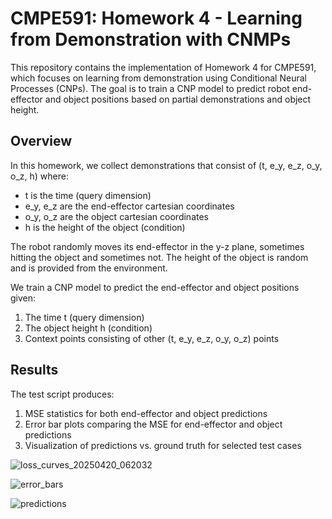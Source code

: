 # CMPE591: Homework 4 - Learning from Demonstration with CNMPs

This repository contains the implementation of Homework 4 for CMPE591, which focuses on learning from demonstration using Conditional Neural Processes (CNPs). The goal is to train a CNP model to predict robot end-effector and object positions based on partial demonstrations and object height.

## Overview

In this homework, we collect demonstrations that consist of (t, e_y, e_z, o_y, o_z, h) where:
- t is the time (query dimension)
- e_y, e_z are the end-effector cartesian coordinates
- o_y, o_z are the object cartesian coordinates
- h is the height of the object (condition)

The robot randomly moves its end-effector in the y-z plane, sometimes hitting the object and sometimes not. The height of the object is random and is provided from the environment.

We train a CNP model to predict the end-effector and object positions given:
1. The time t (query dimension)
2. The object height h (condition)
3. Context points consisting of other (t, e_y, e_z, o_y, o_z) points

## Results

The test script produces:
1. MSE statistics for both end-effector and object predictions
2. Error bar plots comparing the MSE for end-effector and object predictions
3. Visualization of predictions vs. ground truth for selected test cases

![loss_curves_20250420_062032](https://github.com/user-attachments/assets/360aad0d-50bc-4fbb-bd6b-93e8737bf574)


![error_bars](https://github.com/user-attachments/assets/b786bf0e-bbbc-4772-bbf4-dd2f44128228)


![predictions](https://github.com/user-attachments/assets/72661723-67f9-4a75-a0b7-6a7a1c75d186)
